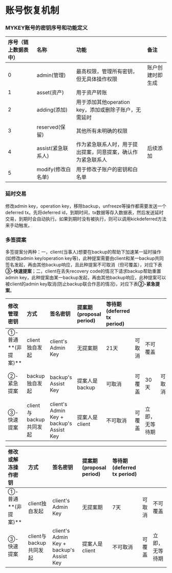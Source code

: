 # 账号恢复机制

### MYKEY账号的密钥序号和功能定义

| 序号（链上数据表中） | 名称 | 功能 | 备注 |
| :--- | :--- | :--- | :--- |
| 0 | admin\(管理\) | 最高权限，管理所有密钥，但无具体操作权限 | 账户创建时即生成 |
| 1 | asset\(资产\) | 用于资产转账 |  |
| 2 | adding\(添加\) | 用于添加其他operation key，添加或删除子账户，无需延时 |  |
| 3 | reserved\(保留\) | 其他所有未明确的权限 |  |
| 4 | assist\(紧急联系人\) | 作为紧急联系人时，用于提出提案，同意提案，确认作为紧急联系人 | 后续添加 |
| 5 | modify\(修改白名单\) | 用于修改子账户的密钥和白名单 |  |

### **延时交易**

修改admin key，operation key，移除backup，unfreeze等操作都需要发送一个deferred tx。先将deferred id，到期时间，tx数据等存入数据表，然后发送延时交易，到期时会自动执行。如果到期时没有被执行，则可以调用kickdeferred方法来手动触发。

### **多签提案**

多签提案分两种：一，client\(当事人\)想要在backup的帮助下加速某一延时操作\(如修改admin key/operation key等\)，此种提案需要由client和某一backup共同签名发起，再由其他backup响应，且此种提案不可取消（但可覆盖），对应下表**③-快速提案**；二，client在丢失recovery code的情况下请求backup帮助重置admin key，此种提案由某一backup发起，再由其他backup响应，此种提案可以被client的admin key取消\(防止backup联合作恶的情况\)，对应下表**②-紧急提案**。

| 修改管理密钥 | 方式 | 签名密钥 | 提案期\(proposal period\) | 等待期\(deferred tx period\) |  |  |  |  |
| :--- | :--- | :--- | :--- | :--- | :--- | :--- | :--- | :--- |
| ①-普通**\(非提案\)** | client独自发起 | client's Admin Key | 无提案期 | 21天 | 可取消 | 不可覆盖 |  |  |
| ②-紧急提案 | backup独自发起 | backup's Assist Key | 提案人是backup | 可取消 | 可覆盖 | 30天 | 可取消 | 不可覆盖 |
| ③-快速提案 | client与backup共同发起 | client's Admin Key + backup's Assist Key | 提案人是client | 不可取消 | 可覆盖 | 立即，无等待期 |  |  |

| 修改或解冻操作密钥 | 方式 | 签名密钥 | 提案期\(proposal period\) | 等待期\(deferred tx period\) |  |  |
| :--- | :--- | :--- | :--- | :--- | :--- | :--- |
| ①-普通**\(非提案\)** | client独自发起 | client's Admin Key | 无提案期 | 7天 | 可取消 | 不可覆盖 |
| ③-快速提案 | client与backup共同发起 | client's Admin Key + backup's Assist Key | 提案人是client | 不可取消 | 可覆盖 | 立即，无等待期 |

